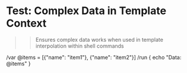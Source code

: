 # Test: Complex Data in Template Context

>> Ensures complex data works when used in template interpolation
>> within shell commands

/var @items = [{"name": "item1"}, {"name": "item2"}]
/run { echo "Data: @items" }
